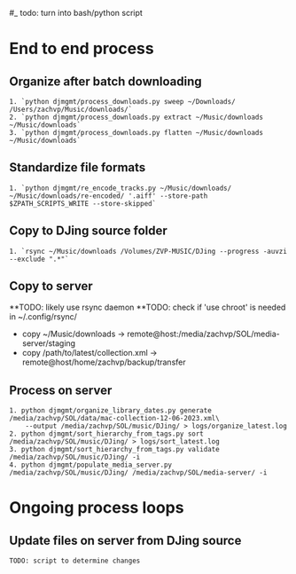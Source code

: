 #_ todo: turn into bash/python script

# End to end process

## Organize after batch downloading
    1. `python djmgmt/process_downloads.py sweep ~/Downloads/ /Users/zachvp/Music/downloads/`
    2. `python djmgmt/process_downloads.py extract ~/Music/downloads ~/Music/downloads`
    3. `python djmgmt/process_downloads.py flatten ~/Music/downloads ~/Music/downloads`

## Standardize file formats
    1. `python djmgmt/re_encode_tracks.py ~/Music/downloads/ ~/Music/downloads/re-encoded/ '.aiff' --store-path $ZPATH_SCRIPTS_WRITE --store-skipped`

## Copy to DJing source folder
    1. `rsync ~/Music/downloads /Volumes/ZVP-MUSIC/DJing --progress -auvzi --exclude ".*"`

## Copy to server
**TODO: likely use rsync daemon
**TODO: check if 'use chroot' is needed in ~/.config/rsync/
* copy ~/Music/downloads -> remote@host:/media/zachvp/SOL/media-server/staging
* copy /path/to/latest/collection.xml -> remote@host/home/zachvp/backup/transfer

## Process on server
    1. python djmgmt/organize_library_dates.py generate /media/zachvp/SOL/data/mac-collection-12-06-2023.xml\
        --output /media/zachvp/SOL/music/DJing/ > logs/organize_latest.log
    2. python djmgmt/sort_hierarchy_from_tags.py sort /media/zachvp/SOL/music/DJing/ > logs/sort_latest.log
    3. python djmgmt/sort_hierarchy_from_tags.py validate /media/zachvp/SOL/music/DJing/ -i
    4. python djmgmt/populate_media_server.py /media/zachvp/SOL/music/DJing/ /media/zachvp/SOL/media-server/ -i


# Ongoing process loops
## Update files on server from DJing source
    TODO: script to determine changes